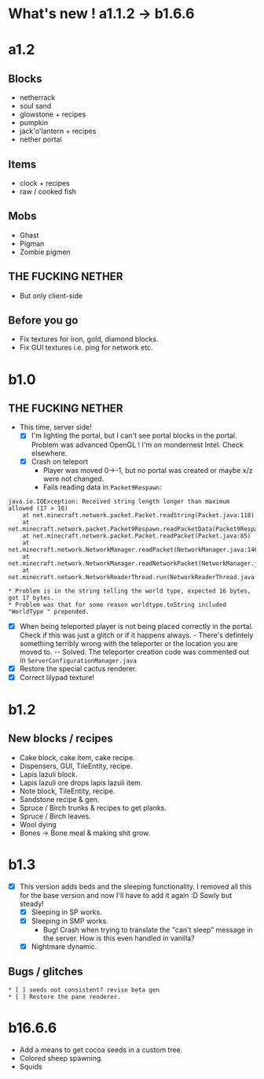 # What's new ! a1.1.2 -> b1.6.6

# a1.2

## Blocks

* netherrack
* soul sand
* glowstone + recipes
* pumpkin
* jack'o'lantern + recipes
* nether portal

## Items

* clock + recipes
* raw / cooked fish

## Mobs

* Ghast
* Pigman
* Zombie pigmen

## THE FUCKING NETHER

* But only client-side

## Before you go

* Fix textures for iron, gold, diamond blocks.
* Fix GUI textures i.e. ping for network etc.

# b1.0

## THE FUCKING NETHER

* This time, server side! 
	* [X] I'm lighting the portal, but I can't see portal blocks in the portal.
		Problem was advanced OpenGL ! I'm on mondernest Intel. Check elsewhere.
	* [X] Crash on teleport
		* Player was moved 0->-1, but no portal was created or maybe x/z were not changed.
		* Fails reading data in  `Packet9Respawn`:
```
java.io.IOException: Received string length longer than maximum allowed (17 > 16)
	at net.minecraft.network.packet.Packet.readString(Packet.java:118)
	at net.minecraft.network.packet.Packet9Respawn.readPacketData(Packet9Respawn.java:37)
	at net.minecraft.network.packet.Packet.readPacket(Packet.java:85)
	at net.minecraft.network.NetworkManager.readPacket(NetworkManager.java:146)
	at net.minecraft.network.NetworkManager.readNetworkPacket(NetworkManager.java:261)
	at net.minecraft.network.NetworkReaderThread.run(NetworkReaderThread.java:32)
```

	* Problem is in the string telling the world type, expected 16 bytes, got 17 bytes.
	* Problem was that for some reason worldtype.toString included "WorldType " prepended.

* [X] When being teleported player is not being placed correctly in the portal.
Check if this was just a glitch or if it happens always. - There's defintely something terribly wrong with the teleporter or the location you are moved to. -- Solved. The teleporter creation code was commented out in `ServerConfigurationManager.java`
* [X] Restore the special cactus renderer.
* [X] Correct lilypad texture!

# b1.2

## New blocks / recipes

* Cake block, cake item, cake recipe.
* Dispensers, GUI, TileEntity, recipe.
* Lapis lazuli block.
* Lapis lazuli ore drops lapis lazuli item.
* Note block,  TileEntity, recipe.
* Sandstone recipe & gen.
* Spruce / Birch trunks & recipes to get planks.
* Spruce / Birch leaves.
* Wool dying
* Bones -> Bone meal & making shit grow.

# b1.3

* [X] This version adds beds and the sleeping functionality. I removed all this for the base version and now I'll have to add it again :D Sowly but steady!
	* [X] Sleeping in SP works.
	* [X] Sleeping in SMP works.
		* Bug! Crash when trying to translate the "can't sleep" message in the server. How is this even handled in vanilla?
	* [X] Nightmare dynamic.

## Bugs / glitches
	* [ ] seeds not consistent? revise beta gen
	* [ ] Restore the pane renderer.



# b16.6.6

* Add a means to get cocoa seeds in a custom tree.
* Colored sheep spawning.
* Squids



